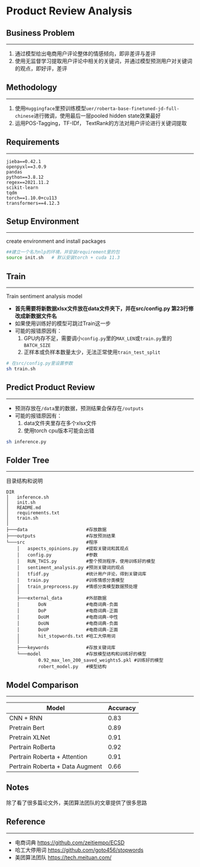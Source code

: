 # Product Review Analysis

## Business Problem
---
1. 通过模型给出电商用户评论整体的情感倾向，即非差评与差评
2. 使用无监督学习提取用户评论中相关的关键词，并通过模型预测用户对关键词的观点，即好评，差评

## Methodology
---
1. 使用`Huggingface`里预训练模型`uer/roberta-base-finetuned-jd-full-chinese`进行微调，使用最后一层pooled hidden state效果最好
2. 运用POS-Tagging，TF-IDf， TextRank的方法对用户评论进行关键词提取

## Requirements
---
```text
jieba==0.42.1
openpyxl==3.0.9
pandas
python==3.8.12
regex==2021.11.2
scikit-learn
tqdm
torch==1.10.0+cu113
transformers==4.12.3
```

## Setup Environment
---
create environment and install packages
```bash
##建立一个名为nlp的环境，并安装requirement里的包
source init.sh   # 默认安装torch + cuda 11.3
```

## Train
---
Train sentiment analysis model
- **首先需要将新数据xlsx文件放在data文件夹下，并在src/config.py 第23行修改成新数据文件名**
- 如果使用训练好的模型可跳过Train这一步
- 可能的报错原因有：
    1. GPU内存不足，需要调小`config.py`里的`MAX_LEN`或`train.py`里的`BATCH_SIZE`
    2. 正样本或负样本数量太少，无法正常使用`train_test_split`
```bash
# 在src/config.py里设置参数
sh train.sh
```

## Predict Product Review
---
- 预测存放在`/data`里的数据，预测结果会保存在`/outputs`
- 可能的报错原因有：
    1. data文件夹里存在多个xlsx文件
    2. 使用torch cpu版本可能会出错
```bash
sh inference.py
```

## Folder Tree
---
目录结构和说明
```text
DIR
│   inference.sh
│   init.sh
│   README.md
│   requirements.txt
│   train.sh
│
├───data                      #存放数据
├───outputs                   #存放预测结果
└───src                       #程序
    │   aspects_opinions.py   #提取关键词和其观点
    │   config.py             #参数
    │   RUN_THIS.py           #整个预测程序，使用训练好的模型
    │   sentiment_analysis.py #预测关键词的观点
    │   tfidf.py              #统计用户评论，得到关键词库
    │   train.py              #训练情感分类模型
    │   train_preprocess.py   #情感分类模型数据预处理
    │
    ├───external_data         #外部数据
    │       DoN               #电商词典-负面
    │       DoP               #电商词典-正面
    │       DoUM              #电商词典-中性
    │       DoUN              #电商词典-负面
    │       DoUP              #电商词典-正面
    │       hit_stopwords.txt #哈工大停用词
    │
    ├───keywords              #存放关键词库
    └───model                 #存放模型结构和训练好的模型
            0.92_max_len_200_saved_weights5.pkl #训练好的模型
            robert_model.py   #模型结构
```


## Model Comparison
---
| Model | Accuracy |
| ------| -------- |
| CNN + RNN | 0.83 |
| Pretrain Bert | 0.89 |
| Pretrain XLNet | 0.91 |
| Pertrain RoBerta | 0.92 |
| Pertrain Roberta + Attention | 0.91 |
| Pertrain Roberta + Data Augment | 0.66 |

## Notes
除了看了很多篇论文外，美团算法团队的文章提供了很多思路


## Reference
---
- 电商词典 https://github.com/zeitiempo/ECSD
- 哈工大停用词 https://github.com/goto456/stopwords
- 美团算法团队 https://tech.meituan.com/